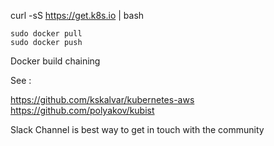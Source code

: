 curl -sS https://get.k8s.io | bash
```
sudo docker pull
sudo docker push
```
Docker build chaining

See :

https://github.com/kskalvar/kubernetes-aws
https://github.com/polyakov/kubist

Slack Channel is best way to get in touch with the community
